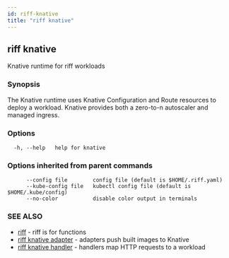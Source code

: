 ```yaml
---
id: riff-knative
title: "riff knative"
---
```

## riff knative

Knative runtime for riff workloads

### Synopsis

The Knative runtime uses Knative Configuration and Route resources to deploy
a workload. Knative provides both a zero-to-n autoscaler and managed ingress.

### Options

```
  -h, --help   help for knative
```

### Options inherited from parent commands

```
      --config file        config file (default is $HOME/.riff.yaml)
      --kube-config file   kubectl config file (default is $HOME/.kube/config)
      --no-color           disable color output in terminals
```

### SEE ALSO

* [riff](riff.md)	 - riff is for functions
* [riff knative adapter](riff_knative_adapter.md)	 - adapters push built images to Knative
* [riff knative handler](riff_knative_handler.md)	 - handlers map HTTP requests to a workload

